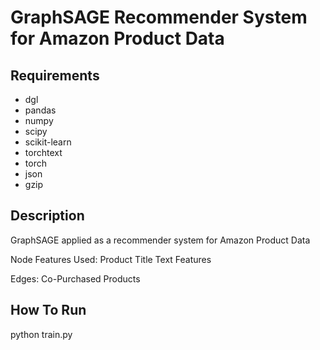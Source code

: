 # GraphSAGE Recommender System for Amazon Product Data

## Requirements

- dgl
- pandas
- numpy
- scipy
- scikit-learn
- torchtext
- torch
- json
- gzip

## Description

GraphSAGE applied as a recommender system for Amazon Product Data

Node Features Used:
Product Title Text Features

Edges:
Co-Purchased Products


## How To Run

python train.py 
